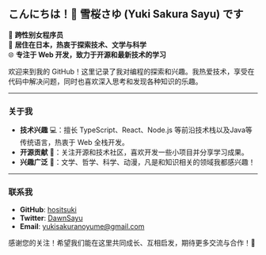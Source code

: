 ## こんにちは！👋 雪桜さゆ (Yuki Sakura Sayu) です

🌸 **跨性别女程序员**  
🚀 **居住在日本，热衷于探索技术、文学与科学**  
🌐 **专注于 Web 开发，致力于开源和最新技术的学习**  

欢迎来到我的 GitHub！这里记录了我对编程的探索和兴趣。我热爱技术，享受在代码中解决问题，同时也喜欢深入思考和发现各种知识的乐趣。

---

### 关于我
- **技术兴趣** 💻：擅长 TypeScript、React、Node.js 等前沿技术栈以及Java等传统语言，热衷于 Web 全栈开发。
- **开源贡献** 🤝：关注开源和技术社区，喜欢开发一些小项目并分享学习成果。
- **兴趣广泛** 🌌：文学、哲学、科学、动漫，凡是和知识相关的领域我都感兴趣！

---

### 联系我
- **GitHub**: [hositsuki](https://github.com/hositsuki)
- **Twitter**: [DawnSayu](https://twitter.com/DawnSayu)
- **Email**: yukisakuranoyume@gmail.com

感谢您的关注！希望我们能在这里共同成长、互相启发，期待更多交流与合作！🌸
